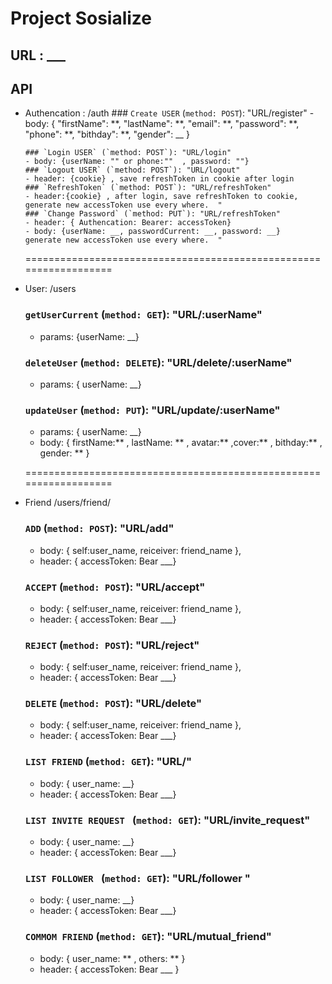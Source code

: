 # Project Sosialize

## URL : **\_\_\_**

## API

- Authencation : /auth ### `Create USER` (`method: POST`): "URL/register" - body: {
  "firstName": **,
  "lastName": **,
  "email": **,
  "password": **,
  "phone": **,
  "bithday": **,
  "gender": \_\_ }

      ### `Login USER` (`method: POST`): "URL/login"
      - body: {userName: "" or phone:""  , password: ""}
      ### `Logout USER` (`method: POST`): "URL/logout"
      - header: {cookie} , save refreshToken in cookie after login
      ### `RefreshToken` (`method: POST`): "URL/refreshToken"
      - header:{cookie} , after login, save refreshToken to cookie,
      generate new accessToken use every where.  "
      ### `Change Password` (`method: PUT`): "URL/refreshToken"
      - header: { Authencation: Bearer: accessToken}
      - body: {userName: __, passwordCurrent: __, password: __}
      generate new accessToken use every where.  "

  ==================================================================

- User: /users

  ### `getUserCurrent` (`method: GET`): "URL/:userName"

  - params: {userName: \_\_}

  ### `deleteUser` (`method: DELETE`): "URL/delete/:userName"

  - params: { userName: \_\_}

  ### `updateUser` (`method: PUT`): "URL/update/:userName"

  - params: { userName: \_\_}
  - body: { firstName:** , lastName: ** , avatar:** ,cover:** , bithday:** , gender: ** }

  ==================================================================

- Friend /users/friend/

  ### `ADD` (`method: POST`): "URL/add"

  - body: { self:user_name, reiceiver: friend_name },
  - header: { accessToken: Bear \_\_\_}

  ### `ACCEPT` (`method: POST`): "URL/accept"

  - body: { self:user_name, reiceiver: friend_name },
  - header: { accessToken: Bear \_\_\_}

  ### `REJECT` (`method: POST`): "URL/reject"

  - body: { self:user_name, reiceiver: friend_name },
  - header: { accessToken: Bear \_\_\_}

  ### `DELETE` (`method: POST`): "URL/delete"

  - body: { self:user_name, reiceiver: friend_name },
  - header: { accessToken: Bear \_\_\_}

  ### `LIST FRIEND` (`method: GET`): "URL/"

  - body: { user_name: \_\_}
  - header: { accessToken: Bear \_\_\_}

  ### `LIST INVITE REQUEST ` (`method: GET`): "URL/invite_request"

  - body: { user_name: \_\_}
  - header: { accessToken: Bear \_\_\_}

  ### `LIST FOLLOWER ` (`method: GET`): "URL/follower "

  - body: { user_name: \_\_}
  - header: { accessToken: Bear \_\_\_}

  ### `COMMOM FRIEND` (`method: GET`): "URL/mutual_friend"

  - body: { user_name: ** , others: ** }
  - header: { accessToken: Bear \_\_\_ }
